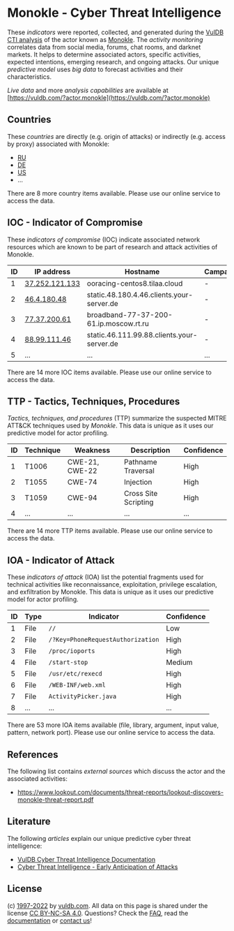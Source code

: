 # Monokle - Cyber Threat Intelligence

These _indicators_ were reported, collected, and generated during the [VulDB CTI analysis](https://vuldb.com/?kb.cti) of the actor known as [Monokle](https://vuldb.com/?actor.monokle). The _activity monitoring_ correlates data from social media, forums, chat rooms, and darknet markets. It helps to determine associated actors, specific activities, expected intentions, emerging research, and ongoing attacks. Our unique _predictive model_ uses _big data_ to forecast activities and their characteristics.

_Live data_ and more _analysis capabilities_ are available at [https://vuldb.com/?actor.monokle](https://vuldb.com/?actor.monokle)

## Countries

These _countries_ are directly (e.g. origin of attacks) or indirectly (e.g. access by proxy) associated with Monokle:

* [RU](https://vuldb.com/?country.ru)
* [DE](https://vuldb.com/?country.de)
* [US](https://vuldb.com/?country.us)
* ...

There are 8 more country items available. Please use our online service to access the data.

## IOC - Indicator of Compromise

These _indicators of compromise_ (IOC) indicate associated network resources which are known to be part of research and attack activities of Monokle.

ID | IP address | Hostname | Campaign | Confidence
-- | ---------- | -------- | -------- | ----------
1 | [37.252.121.133](https://vuldb.com/?ip.37.252.121.133) | ooracing-centos8.tilaa.cloud | - | High
2 | [46.4.180.48](https://vuldb.com/?ip.46.4.180.48) | static.48.180.4.46.clients.your-server.de | - | High
3 | [77.37.200.61](https://vuldb.com/?ip.77.37.200.61) | broadband-77-37-200-61.ip.moscow.rt.ru | - | High
4 | [88.99.111.46](https://vuldb.com/?ip.88.99.111.46) | static.46.111.99.88.clients.your-server.de | - | High
5 | ... | ... | ... | ...

There are 14 more IOC items available. Please use our online service to access the data.

## TTP - Tactics, Techniques, Procedures

_Tactics, techniques, and procedures_ (TTP) summarize the suspected MITRE ATT&CK techniques used by _Monokle_. This data is unique as it uses our predictive model for actor profiling.

ID | Technique | Weakness | Description | Confidence
-- | --------- | -------- | ----------- | ----------
1 | T1006 | CWE-21, CWE-22 | Pathname Traversal | High
2 | T1055 | CWE-74 | Injection | High
3 | T1059 | CWE-94 | Cross Site Scripting | High
4 | ... | ... | ... | ...

There are 14 more TTP items available. Please use our online service to access the data.

## IOA - Indicator of Attack

These _indicators of attack_ (IOA) list the potential fragments used for technical activities like reconnaissance, exploitation, privilege escalation, and exfiltration by Monokle. This data is unique as it uses our predictive model for actor profiling.

ID | Type | Indicator | Confidence
-- | ---- | --------- | ----------
1 | File | `//` | Low
2 | File | `/?Key=PhoneRequestAuthorization` | High
3 | File | `/proc/ioports` | High
4 | File | `/start-stop` | Medium
5 | File | `/usr/etc/rexecd` | High
6 | File | `/WEB-INF/web.xml` | High
7 | File | `ActivityPicker.java` | High
8 | ... | ... | ...

There are 53 more IOA items available (file, library, argument, input value, pattern, network port). Please use our online service to access the data.

## References

The following list contains _external sources_ which discuss the actor and the associated activities:

* https://www.lookout.com/documents/threat-reports/lookout-discovers-monokle-threat-report.pdf

## Literature

The following _articles_ explain our unique predictive cyber threat intelligence:

* [VulDB Cyber Threat Intelligence Documentation](https://vuldb.com/?kb.cti)
* [Cyber Threat Intelligence - Early Anticipation of Attacks](https://www.scip.ch/en/?labs.20201022)

## License

(c) [1997-2022](https://vuldb.com/?kb.changelog) by [vuldb.com](https://vuldb.com/?kb.about). All data on this page is shared under the license [CC BY-NC-SA 4.0](https://creativecommons.org/licenses/by-nc-sa/4.0/). Questions? Check the [FAQ](https://vuldb.com/?kb.faq), read the [documentation](https://vuldb.com/?kb) or [contact us](https://vuldb.com/?contact)!
